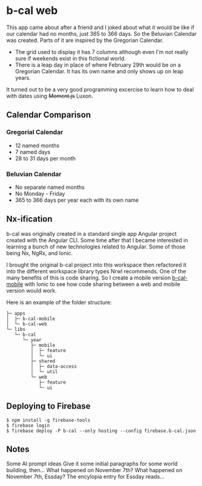 # b-cal web

This app came about after a friend and I joked about what it would be like if our calendar had no months, just 365 to 366 days. So the Beluvian Calendar was created. Parts of it are inspired by the Gregorian Calendar.

- The grid used to display it has 7 columns although even I'm not really sure if weekends exist in this fictional world.
- There is a leap day in place of where February 29th would be on a Gregorian Calendar. It has its own name and only shows up on leap years.

It turned out to be a very good programming excercise to learn how to deal with dates using ~~Moment.js~~ Luxon.

## Calendar Comparison

### Gregorial Calendar

- 12 named months
- 7 named days
- 28 to 31 days per month

### Beluvian Calendar

- No separate named months
- No Monday - Friday
- 365 to 366 days per year each with its own name

## Nx-ification

b-cal was originally created in a standard single app Angular project created with the Angular CLI. Some time after that I became interested in learning a bunch of new technologies related to Angular. Some of those being Nx, NgRx, and Ionic.

I brought the original b-cal project into this workspace then refactored it into the different workspace library types Nrwl recommends. One of the many benefits of this is code sharing. So I create a mobile version [b-cal-mobile](apps/b-cal-mobile/README.md) with Ionic to see how code sharing between a web and mobile version would work.

Here is an example of the folder structure:

```
├─ apps
│  ├─ b-cal-mobile
│  └─ b-cal-web
└─ libs
   └─ b-cal
      └─ year
         ├─ mobile
         │  ├─ feature
         │  └─ ui
         ├─ shared
         │  ├─ data-access
         │  └─ util
         └─ web
            ├─ feature
            └─ ui
```

## Deploying to Firebase

```shell
$ npm install -g firebase-tools
$ firebase login
$ firebase deploy -P b-cal --only hosting --config firebase.b-cal.json
```

## Notes

Some AI prompt ideas
Give it some initial paragraphs for some world building, then...
What happened on November 7th?
What happened on November 7th, Essday?
The encylopia entry for Essday reads...
